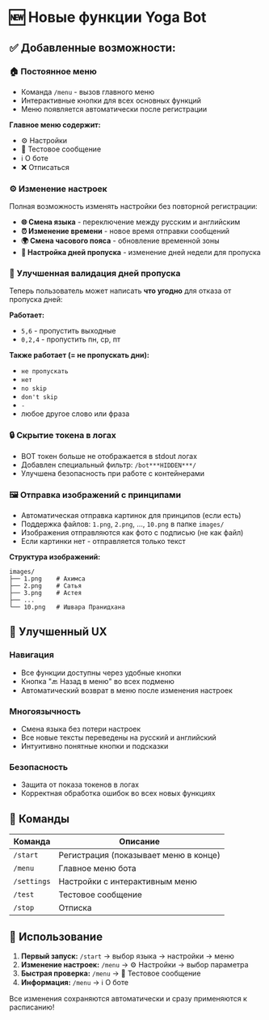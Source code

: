 # 🆕 Новые функции Yoga Bot

## ✅ Добавленные возможности:

### 🏠 **Постоянное меню**
- Команда `/menu` - вызов главного меню
- Интерактивные кнопки для всех основных функций
- Меню появляется автоматически после регистрации

**Главное меню содержит:**
- ⚙️ Настройки
- 🧪 Тестовое сообщение  
- ℹ️ О боте
- ❌ Отписаться

### ⚙️ **Изменение настроек**
Полная возможность изменять настройки без повторной регистрации:

- **🌐 Смена языка** - переключение между русским и английским
- **⏰ Изменение времени** - новое время отправки сообщений
- **🌍 Смена часового пояса** - обновление временной зоны
- **📅 Настройка дней пропуска** - изменение дней недели для пропуска

### 📅 **Улучшенная валидация дней пропуска**
Теперь пользователь может написать **что угодно** для отказа от пропуска дней:

**Работает:**
- `5,6` - пропустить выходные
- `0,2,4` - пропустить пн, ср, пт

**Также работает (= не пропускать дни):**
- `не пропускать`
- `нет`
- `no skip`
- `don't skip`
- `-`
- любое другое слово или фраза

### 🔒 **Скрытие токена в логах**
- BOT токен больше не отображается в stdout логах
- Добавлен специальный фильтр: `/bot***HIDDEN***/`
- Улучшена безопасность при работе с контейнерами

### 🖼️ **Отправка изображений с принципами**
- Автоматическая отправка картинок для принципов (если есть)
- Поддержка файлов: `1.png`, `2.png`, ..., `10.png` в папке `images/`
- Изображения отправляются как фото с подписью (не как файл)
- Если картинки нет - отправляется только текст

**Структура изображений:**
```
images/
├── 1.png    # Ахимса  
├── 2.png    # Сатья
├── 3.png    # Астея
├── ...
└── 10.png   # Ишвара Пранидхана
```

## 🎯 **Улучшенный UX**

### Навигация
- Все функции доступны через удобные кнопки
- Кнопка "🔙 Назад в меню" во всех подменю
- Автоматический возврат в меню после изменения настроек

### Многоязычность
- Смена языка без потери настроек
- Все новые тексты переведены на русский и английский
- Интуитивно понятные кнопки и подсказки

### Безопасность
- Защита от показа токенов в логах
- Корректная обработка ошибок во всех новых функциях

## 🚀 **Команды**

| Команда | Описание |
|---------|----------|
| `/start` | Регистрация (показывает меню в конце) |
| `/menu` | Главное меню бота |
| `/settings` | Настройки с интерактивным меню |
| `/test` | Тестовое сообщение |
| `/stop` | Отписка |

## 📱 **Использование**

1. **Первый запуск:** `/start` → выбор языка → настройки → меню
2. **Изменение настроек:** `/menu` → ⚙️ Настройки → выбор параметра
3. **Быстрая проверка:** `/menu` → 🧪 Тестовое сообщение
4. **Информация:** `/menu` → ℹ️ О боте

Все изменения сохраняются автоматически и сразу применяются к расписанию! 